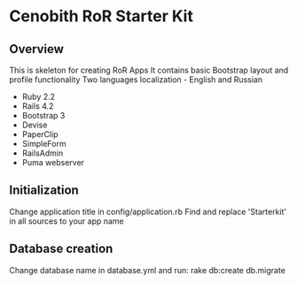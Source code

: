 Cenobith RoR Starter Kit
========================

## Overview

This is skeleton for creating RoR Apps
It contains basic Bootstrap layout and profile functionality
Two languages localization - English and Russian

* Ruby 2.2
* Rails 4.2
* Bootstrap 3
* Devise
* PaperClip
* SimpleForm
* RailsAdmin
* Puma webserver

## Initialization

Change application title in config/application.rb
Find and replace 'Starterkit' in all sources to your app name

## Database creation

Change database name in database.yml and run: rake db:create db.migrate




